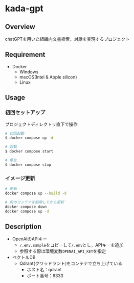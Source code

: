 # kada-gpt

## Overview
chatGPTを用いた組織内文書検索，対話を実現するプロジェクト

## Requirement
- Docker
  - Windows
  - macOS(Intel & Apple silicon)
  - Linux

## Usage
### 初回セットアップ
プロジェクトディレクトリ直下で操作
```bash
# 初回起動
$ docker compose up -d

# 起動
$ docker compose start

# 停止
$ docker compose stop
```

### イメージ更新
```bash
# 更新
docker compose up --build -d

# 前のコンテナを削除してから更新
docker compose down
docker compose up -d
```

## Description
- OpenAIのAPIキー
  - `/.env.sample`をコピーして`/.env`とし，APIキーを追加
  - 参照する際は環境変数`OPENAI_API_KEY`を指定
- ベクトルDB
  - Qdrant(クワッドラント)をコンテナで立ち上げている
    - ホスト名：qdrant
    - ポート番号：6333
